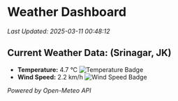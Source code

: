 
# Weather Dashboard

_Last Updated: 2025-03-11 00:48:12_

## Current Weather Data: (Srinagar, JK)
- **Temperature:** 4.7 °C ![Temperature Badge](https://img.shields.io/badge/Temperature-Low%20Temp-blue)
- **Wind Speed:** 2.2 km/h ![Wind Speed Badge](https://img.shields.io/badge/Wind%20Speed-Light%20Wind-blue)

*Powered by Open-Meteo API*
